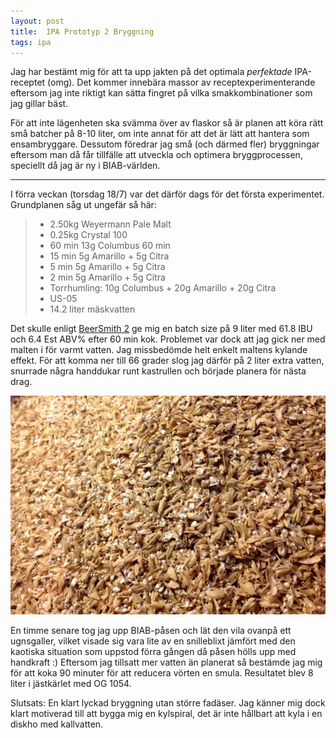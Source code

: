 ```yaml
---
layout: post
title:  IPA Prototyp 2 Bryggning
tags: ipa
---
```

Jag har bestämt mig för att ta upp jakten på det optimala *perfektade* IPA-receptet (omg). Det kommer innebära massor av receptexperimenterande eftersom jag inte riktigt kan sätta fingret på vilka smakkombinationer som jag gillar bäst. 

För att inte lägenheten ska svämma över av flaskor så är planen att köra rätt små batcher på 8-10 liter, om inte annat för att det är lätt att hantera som ensambryggare. Dessutom föredrar jag små (och därmed fler) bryggningar eftersom man då får tillfälle att utveckla och optimera bryggprocessen, speciellt då jag är ny i BIAB-världen.

---

I förra veckan (torsdag 18/7) var det därför dags för det första experimentet. 
Grundplanen såg ut ungefär så här:

> * 2.50kg Weyermann Pale Malt
> * 0.25kg Crystal 100
> * 60 min 13g Columbus 60 min
> * 15 min 5g Amarillo + 5g Citra
> * 5 min 5g Amarillo + 5g Citra
> * 2 min 5g Amarillo + 5g Citra
> * Torrhumling: 10g Columbus + 20g Amarillo + 20g Citra
> * US-05
> * 14.2 liter mäskvatten

Det skulle enligt [BeerSmith 2](http://beersmith.com/) ge mig en batch size på 9 liter med 61.8 IBU och 6.4 Est ABV% efter 60 min kok.
Problemet var dock att jag gick ner med malten i för varmt vatten. Jag missbedömde helt enkelt maltens kylande effekt. För att komma ner till 66 grader slog jag därför på 2 liter extra vatten, snurrade några handdukar runt kastrullen och började planera för nästa drag. 

![Malt](/assets/ipa-prototyp-2-malt.jpg)

En timme senare tog jag upp BIAB-påsen och lät den vila ovanpå ett ugnsgaller, vilket visade sig vara lite av en snilleblixt jämfört med den kaotiska situation som uppstod förra gången då påsen hölls upp med handkraft :)
Eftersom jag tillsatt mer vatten än planerat så bestämde jag mig för att koka 90 minuter för att reducera vörten en smula. Resultatet blev 8 liter i jästkärlet med OG 1054. 

Slutsats: En klart lyckad bryggning utan större fadäser. Jag känner mig dock klart motiverad till att bygga mig en kylspiral, det är inte hållbart att kyla i en diskho med kallvatten.
